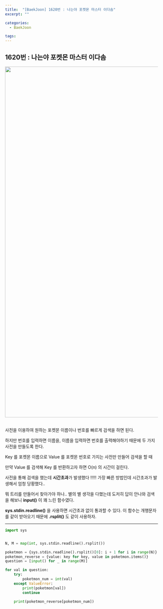 ```yaml
---
title:  "[BaekJoon] 1620번 : 나는야 포켓몬 마스터 이다솜"
excerpt: ""

categories:
  - BaekJoon

tags:
---
```


## 1620번 : 나는야 포켓몬 마스터 이다솜

<center><img width="1152" alt="Poketmon" src="https://user-images.githubusercontent.com/54533309/92243825-0b2f3080-eefd-11ea-9d60-ee89ffcbeb88.png">
</center>


<br>

사전을 이용하여 원하는 포켓몬 이름이나 번호를 빠르게 검색을 하면 된다.

하지만 번호를 입력하면 이름을, 이름을 입력하면 번호를 출력해야하기 때문에 두 가지 사전을 만들도록 한다.

Key 를 포켓몬 이름으로 Value 를 포켓몬 번호로 가지는 사전만 만들어 검색을 할 때

만약 Value 를 검색해 Key 를 반환하고자 하면 O(n) 의 시간이 걸린다.

사전을 통해 검색을 했는데 **시간초과**가 발생했다 !!!!! 가장 빠른 방법인데 시간초과가 발생해서 엄청 당황했다..

뭐 트리를 만들어서 찾아가야 하나.. 별의 별 생각을 다했는데 도저히 답이 안나와 검색을 해보니 **input()** 이 꽤 느린 함수였다.

**sys.stdin.readline()** 을 사용하면 시간초과 없이 통과할 수 있다. 이 함수는 개행문자를 같이 받아오기 때문에 **.rsplit()** 도 같이 사용하자.

---

```python
import sys


N, M = map(int, sys.stdin.readline().rsplit())

poketmon = {sys.stdin.readline().rsplit()[0]: i + 1 for i in range(N)}
poketmon_reverse = {value: key for key, value in poketmon.items()}
question = [input() for _ in range(M)]

for val in question:
	try:
		poketmon_num = int(val)
	except ValueError:
		print(poketmon[val])
		continue

	print(poketmon_reverse[poketmon_num])
```
